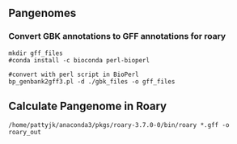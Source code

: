 ## Pangenomes
### Convert GBK annotations to GFF annotations for roary
```
mkdir gff_files
#conda install -c bioconda perl-bioperl

#convert with perl script in BioPerl
bp_genbank2gff3.pl -d ./gbk_files -o gff_files
```

## Calculate Pangenome in Roary
```
/home/pattyjk/anaconda3/pkgs/roary-3.7.0-0/bin/roary *.gff -o roary_out
```
